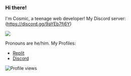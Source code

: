 ### Hi there!
I'm Cosmic, a teenage web developer! 
My Discord server: (https://discord.gg/9aYEb7fj6Y)



[![](https://skillicons.dev/icons?i=py,flask,html,css,ai,discord,figma,godot,graphql,md&theme=dark)](https://skillicons.dev)

Pronouns are he/him. 
My Profiles: 
- [Replit](https://replit.com/@CosmicBear)
- [Discord](https://discord.com/users/811782724960256031/)

![Profile views](https://gpvc.arturio.dev/Cosmic6811)

